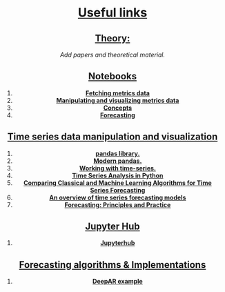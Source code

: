 # <center><ins>**Useful links**</ins></center>

<center>

## <ins>Theory:</ins>
*Add papers and theoretical material.*

## <ins>Notebooks</ins>
1. **[Fetching metrics data](https://github.com/aicoe-aiops/time-series/blob/master/notebooks/ts-1-fetching-metrics.ipynb)**
2. **[Manipulating and visualizing metrics data](https://github.com/aicoe-aiops/time-series/blob/master/notebooks/ts-2-visualization.ipynb)**
3. **[Concepts](https://github.com/aicoe-aiops/time-series/blob/master/notebooks/ts-3-concepts.ipynb)**
4. **[Forecasting](https://github.com/aicoe-aiops/time-series/blob/master/notebooks/ts-4-forecasting.ipynb)**

## <ins>Time series data manipulation and visualization</ins>
1. **[pandas library.](https://pandas.pydata.org/pandas-docs/stable/user_guide/timeseries.html)**
2. **[Modern pandas.](https://tomaugspurger.github.io/modern-7-timeseries)**
3. **[Working with time-series.](https://jakevdp.github.io/PythonDataScienceHandbook/03.11-working-with-time-series.html)**
4. **[Time Series Analysis in Python](https://www.youtube.com/playlist?list=PLtIY5kwXKny91_IbkqcIXuv6t1prQwFhO)**
5. **[Comparing Classical and Machine Learning Algorithms for Time Series Forecasting](https://machinelearningmastery.com/findings-comparing-classical-and-machine-learning-methods-for-time-series-forecasting/)**
6. **[An overview of time series forecasting models](https://towardsdatascience.com/an-overview-of-time-series-forecasting-models-a2fa7a358fcb)**
7. **[Forecasting: Principles and Practice](https://otexts.com/fpp2/)**

  
## <ins>Jupyter Hub</ins>
1. **[Jupyterhub](https://jupyterhub-opf-jupyterhub.apps.smaug.na.operate-first.cloud/hub/spawn-pending/raz-mon)**

## <ins>Forecasting algorithms & Implementations</ins>
1. **[DeepAR example](https://github.com/zhykoties/TimeSeries)**

</center>



